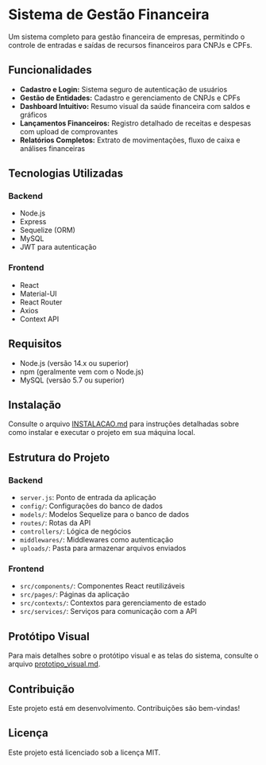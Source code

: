 # Sistema de Gestão Financeira

Um sistema completo para gestão financeira de empresas, permitindo o controle de entradas e saídas de recursos financeiros para CNPJs e CPFs.

## Funcionalidades

- **Cadastro e Login:** Sistema seguro de autenticação de usuários
- **Gestão de Entidades:** Cadastro e gerenciamento de CNPJs e CPFs
- **Dashboard Intuitivo:** Resumo visual da saúde financeira com saldos e gráficos
- **Lançamentos Financeiros:** Registro detalhado de receitas e despesas com upload de comprovantes
- **Relatórios Completos:** Extrato de movimentações, fluxo de caixa e análises financeiras

## Tecnologias Utilizadas

### Backend
- Node.js
- Express
- Sequelize (ORM)
- MySQL
- JWT para autenticação

### Frontend
- React
- Material-UI
- React Router
- Axios
- Context API

## Requisitos

- Node.js (versão 14.x ou superior)
- npm (geralmente vem com o Node.js)
- MySQL (versão 5.7 ou superior)

## Instalação

Consulte o arquivo [INSTALACAO.md](./INSTALACAO.md) para instruções detalhadas sobre como instalar e executar o projeto em sua máquina local.

## Estrutura do Projeto

### Backend
- `server.js`: Ponto de entrada da aplicação
- `config/`: Configurações do banco de dados
- `models/`: Modelos Sequelize para o banco de dados
- `routes/`: Rotas da API
- `controllers/`: Lógica de negócios
- `middlewares/`: Middlewares como autenticação
- `uploads/`: Pasta para armazenar arquivos enviados

### Frontend
- `src/components/`: Componentes React reutilizáveis
- `src/pages/`: Páginas da aplicação
- `src/contexts/`: Contextos para gerenciamento de estado
- `src/services/`: Serviços para comunicação com a API

## Protótipo Visual

Para mais detalhes sobre o protótipo visual e as telas do sistema, consulte o arquivo [prototipo_visual.md](./prototipo_visual.md).

## Contribuição

Este projeto está em desenvolvimento. Contribuições são bem-vindas!

## Licença

Este projeto está licenciado sob a licença MIT.
